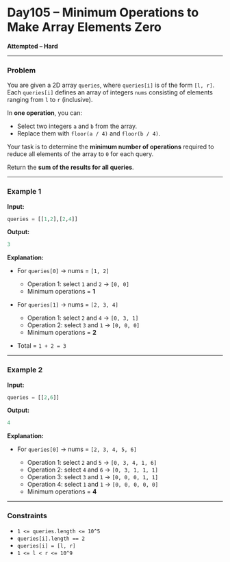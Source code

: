 # Day105 – Minimum Operations to Make Array Elements Zero
**Attempted – Hard**

---

### Problem

You are given a 2D array `queries`, where `queries[i]` is of the form `[l, r]`.  
Each `queries[i]` defines an array of integers `nums` consisting of elements ranging from `l` to `r` (inclusive).

In **one operation**, you can:

- Select two integers `a` and `b` from the array.  
- Replace them with `floor(a / 4)` and `floor(b / 4)`.

Your task is to determine the **minimum number of operations** required to reduce all elements of the array to `0` for each query.  

Return the **sum of the results for all queries**.

---

### Example 1

**Input:**
```python
queries = [[1,2],[2,4]]
````

**Output:**

```python
3
```

**Explanation:**

* For `queries[0]` → nums = `[1, 2]`

  * Operation 1: select `1` and `2` → `[0, 0]`
  * Minimum operations = **1**

* For `queries[1]` → nums = `[2, 3, 4]`

  * Operation 1: select `2` and `4` → `[0, 3, 1]`
  * Operation 2: select `3` and `1` → `[0, 0, 0]`
  * Minimum operations = **2**

* Total = `1 + 2 = 3`

---

### Example 2

**Input:**

```python
queries = [[2,6]]
```

**Output:**

```python
4
```

**Explanation:**

* For `queries[0]` → nums = `[2, 3, 4, 5, 6]`

  * Operation 1: select `2` and `5` → `[0, 3, 4, 1, 6]`
  * Operation 2: select `4` and `6` → `[0, 3, 1, 1, 1]`
  * Operation 3: select `3` and `1` → `[0, 0, 0, 1, 1]`
  * Operation 4: select `1` and `1` → `[0, 0, 0, 0, 0]`
  * Minimum operations = **4**

---

### Constraints

* `1 <= queries.length <= 10^5`
* `queries[i].length == 2`
* `queries[i] = [l, r]`
* `1 <= l < r <= 10^9`
